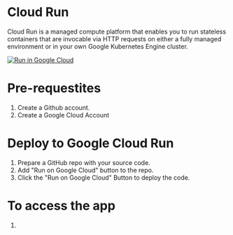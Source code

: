 # Cloud Run 
Cloud Run is a managed compute platform that enables you to run stateless containers that are invocable via HTTP requests on either a fully managed environment or in your own Google Kubernetes Engine cluster.

[![Run in Google Cloud][run_img]][run_link]

[run_img]: https://storage.googleapis.com/cloudrun/button.svg
[run_link]: https://console.cloud.google.com/cloudshell/editor?shellonly=true&cloudshell_image=gcr.io/cloudrun/button&cloudshell_git_repo=https://github.com/auburnhacks-devops/cloud-run&cloudshell_working_dir=covidtracking

# Pre-requestites
1. Create a Github account.
2. Create a Google Cloud Account

# Deploy to Google Cloud Run
1. Prepare a GitHub repo with your source code.
2. Add "Run on Google Cloud" button to the repo.
3. Click the "Run on Google Cloud" Button to deploy the code.

# To access the app
1. 
